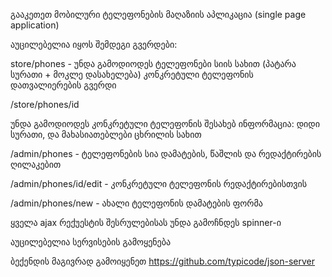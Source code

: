 

გააკეთეთ მობილური ტელეფონების მაღაზიის აპლიკაცია (single page application)

აუცილებელია იყოს შემდეგი გვერდები:

store/phones - უნდა გამოდიოდეს ტელეფონები სიის სახით (პატარა სურათი + მოკლე დასახელება)
კონკრეტული ტელეფონის დათვალიერების გვერდი

/store/phones/id

უნდა გამოდიოდეს კონკრეტული ტელეფონის შესახებ ინფორმაცია:
დიდი სურათი, და მახასიათებლები ცხრილის სახით


/admin/phones - ტელეფონების სია დამატების, წაშლის და რედაქტირების ღილაკებით

/admin/phones/id/edit - კონკრეტული ტელეფონის რედაქტირებისთვის

/admin/phones/new - ახალი ტელეფონის დამატების ფორმა


ყველა ajax რექუესტის შესრულებისას უნდა გამოჩნდეს spinner-ი

აუცილებელია სერვისების გამოყენება


ბექენდის მაგივრად გამოიყენეთ https://github.com/typicode/json-server



